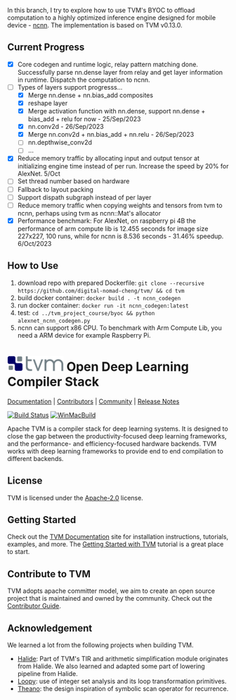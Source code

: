 
In this branch, I try to explore how to use TVM's BYOC to offload computation to a highly optimized inference engine designed for mobile device - [ncnn](https://github.com/tencent/ncnn).
The implementation is based on TVM v0.13.0. 

## Current Progress
- [x] Core codegen and runtime logic, relay pattern matching done. Successfully parse nn.dense layer from relay and get layer information in runtime. Dispatch the computation to ncnn.
- [ ] Types of layers support progresss...
  - [x] Merge nn.dense + nn.bias_add composites
  - [x] reshape layer
  - [x] Merge activation function with nn.dense, support nn.dense + bias_add + relu for now - 25/Sep/2023
  - [x] nn.conv2d - 26/Sep/2023
  - [x] Merge nn.conv2d + nn.bias_add + nn.relu - 26/Sep/2023
  - [ ] nn.depthwise_conv2d
  - [ ] ...
- [x] Reduce memory traffic by allocating input and output tensor at initializing engine time instead of per run. Increase the speed by 20% for AlexNet. 5/Oct
- [ ] Set thread number based on hardware
- [ ] Fallback to layout packing
- [ ] Support dispath subgraph instead of per layer
- [ ] Reduce memory traffic when copying weights and tensors from tvm to ncnn, perhaps using tvm as ncnn::Mat's allocator
- [x] Performance benchmark: For AlexNet, on raspberry pi 4B the performance of arm compute lib is 12.455 seconds for image size 227x227, 100 runs, while for ncnn is 8.536 seconds - 31.46% speedup. 6/Oct/2023

## How to Use
1. download repo with prepared Dockerfile: `git clone --recursive https://github.com/digital-nomad-cheng/tvm/ && cd tvm`
2. build docker container: `docker build . -t ncnn_codegen`
3. run docker container: `docker run -it ncnn_codegen:latest`
4. test: `cd ../tvm_project_course/byoc && python alexnet_ncnn_codegen.py`
5. 
   ncnn can support x86 CPU. To benchmark with Arm Compute Lib, you need a ARM device for example Raspberry Pi.

<!--- Licensed to the Apache Software Foundation (ASF) under one -->
<!--- or more contributor license agreements.  See the NOTICE file -->
<!--- distributed with this work for additional information -->
<!--- regarding copyright ownership.  The ASF licenses this file -->
<!--- to you under the Apache License, Version 2.0 (the -->
<!--- "License"); you may not use this file except in compliance -->
<!--- with the License.  You may obtain a copy of the License at -->

<!---   http://www.apache.org/licenses/LICENSE-2.0 -->

<!--- Unless required by applicable law or agreed to in writing, -->
<!--- software distributed under the License is distributed on an -->
<!--- "AS IS" BASIS, WITHOUT WARRANTIES OR CONDITIONS OF ANY -->
<!--- KIND, either express or implied.  See the License for the -->
<!--- specific language governing permissions and limitations -->
<!--- under the License. -->

<img src=https://raw.githubusercontent.com/apache/tvm-site/main/images/logo/tvm-logo-small.png width=128/> Open Deep Learning Compiler Stack
==============================================


[Documentation](https://tvm.apache.org/docs) |
[Contributors](CONTRIBUTORS.md) |
[Community](https://tvm.apache.org/community) |
[Release Notes](NEWS.md)

[![Build Status](https://ci.tlcpack.ai/buildStatus/icon?job=tvm/main)](https://ci.tlcpack.ai/job/tvm/job/main/)
[![WinMacBuild](https://github.com/apache/tvm/workflows/WinMacBuild/badge.svg)](https://github.com/apache/tvm/actions?query=workflow%3AWinMacBuild)

Apache TVM is a compiler stack for deep learning systems. It is designed to close the gap between the
productivity-focused deep learning frameworks, and the performance- and efficiency-focused hardware backends.
TVM works with deep learning frameworks to provide end to end compilation to different backends.

License
-------
TVM is licensed under the [Apache-2.0](LICENSE) license.

Getting Started
---------------
Check out the [TVM Documentation](https://tvm.apache.org/docs/) site for installation instructions, tutorials, examples, and more.
The [Getting Started with TVM](https://tvm.apache.org/docs/tutorial/introduction.html) tutorial is a great
place to start.

Contribute to TVM
-----------------
TVM adopts apache committer model, we aim to create an open source project that is maintained and owned by the community.
Check out the [Contributor Guide](https://tvm.apache.org/docs/contribute/).

Acknowledgement
---------------
We learned a lot from the following projects when building TVM.
- [Halide](https://github.com/halide/Halide): Part of TVM's TIR and arithmetic simplification module
  originates from Halide. We also learned and adapted some part of lowering pipeline from Halide.
- [Loopy](https://github.com/inducer/loopy): use of integer set analysis and its loop transformation primitives.
- [Theano](https://github.com/Theano/Theano): the design inspiration of symbolic scan operator for recurrence.
